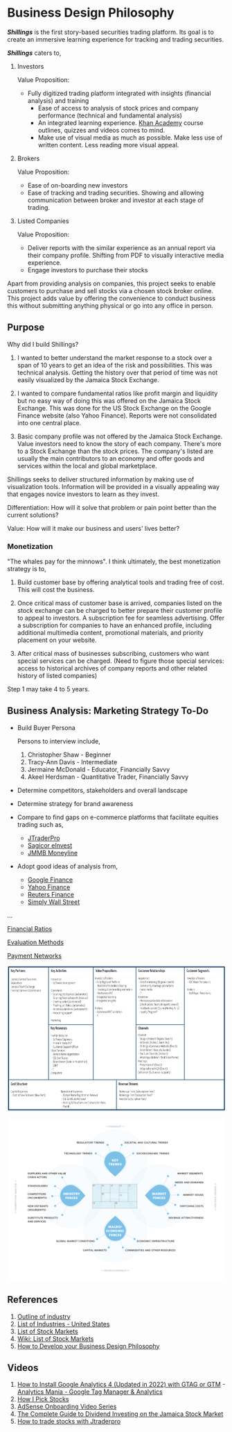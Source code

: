 # Business Design Philosophy

***Shillings*** is the first story-based securities trading platform. Its goal is to create an immersive learning experience for tracking and trading securities.

***Shillings*** caters to,

1. Investors

   Value Proposition:
    - Fully digitized trading platform integrated with insights (financial analysis) and training
       - Ease of access to analysis of stock prices and company performance (technical and fundamental analysis)
       - An integrated learning experience. [Khan Academy](https://www.khanacademy.org/) course outlines, quizzes and videos comes to mind.
       - Make use of visual media as much as possible. Make less use of written content. Less reading more visual appeal.

2. Brokers
   
   Value Proposition:
    - Ease of on-boarding new investors
    - Ease of tracking and trading securities. Showing and allowing communication between broker and investor at each stage of trading.
  
3. Listed Companies

   Value Proposition:
    - Deliver reports with the similar experience as an annual report via their company profile. Shifting from PDF to visually interactive media experience.
    - Engage investors to purchase their stocks

Apart from providing analysis on companies, this project seeks to enable customers to purchase and sell stocks via a chosen stock broker online. This project adds value by offering the convenience to conduct business this without submitting anything physical or go into any office in person.

## Purpose

Why did I build Shillings?

1. I wanted to better understand the market response to a stock over a span of 10 years to get an idea of the risk and possibilities. This was technical analysis. Getting the history over that period of time was not easily visualized by the Jamaica Stock Exchange.

2. I wanted to compare fundamental ratios like profit margin and liquidity but no easy way of doing this was offered on the Jamaica Stock Exchange. This was done for the US Stock Exchange on the Google Finance website (also Yahoo Finance). Reports were not consolidated into one central place.

3. Basic company profile was not offered by the Jamaica Stock Exchange. Value investors need to know the story of each company. There's more to a Stock Exchange than the stock prices. The company's listed are usually the main contributors to an economy and offer goods and services within the local and global marketplace.

Shillings seeks to deliver structured information by making use of visualization tools. Information will be provided in a visually appealing way that engages novice investors to learn as they invest.


Differentiation: How will it solve that problem or pain point better than the current solutions?

Value: How will it make our business and users' lives better?

### Monetization

"The whales pay for the minnows". I think ultimately, the best monetization strategy is to,

1. Build customer base by offering analytical tools and trading free of cost. This will cost the business.

2. Once critical mass of customer base is arrived, companies listed on the stock exchange can be charged to better prepare their customer profile to appeal to investors. A subscription fee for seamless advertising. Offer a subscription for companies to have an enhanced profile, including additional multimedia content, promotional materials, and priority placement on your website.

3. After critical mass of businesses subscribing, customers who want special services can be charged. (Need to figure those special services: access to historical archives of company reports and other related history of listed companies)

Step 1 may take 4 to 5 years.


## Business Analysis: Marketing Strategy To-Do

- Build Buyer Persona
  
  Persons to interview include,
  1. Christopher Shaw - Beginner
  2. Tracy-Ann Davis - Intermediate
  3. Jermaine McDonald - Educator, Financially Savvy
  4. Akeel Herdsman - Quantitative Trader, Financially Savvy

- Determine competitors, stakeholders and overall landscape

- Determine strategy for brand awareness

- Compare to find gaps on e-commerce platforms that facilitate equities trading such as,
  - [JTraderPro](https://jtraderpro.jamstockex.com/)
  - [Sagicor eInvest](https://einvest.sagicorjamaica.com/login)
  - [JMMB Moneyline](https://moneyline.jmmb.com/)

- Adopt good ideas of analysis from,
  - [Google Finance](https://www.google.com/finance/?hl=en)
  - [Yahoo Finance](https://finance.yahoo.com/)
  - [Reuters Finance](https://www.reuters.com/markets/stocks/)
  - [Simply Wall Street](https://simplywall.st/)

...

[Financial Ratios](./ANALYSIS/MULTIPLIERS.md)

[Evaluation Methods](./ANALYSIS/VALUATION.md)

[Payment Networks](./NETWORKS.md)

![Shillings Business Canvas](/.attachments/shillings.business.canvas-2.png)


<img src="/.attachments/strategy.canvas.png" usemap="#image-map">

<map name="image-map">
    <area target="_blank" alt="Business Canvas" title="Business Canvas" href="#" coords="439,337,670,463" shape="rect">
    <area target="_blank" alt="Industry Forces" title="Industry Forces" href="./MARKETING/INDUSTRY/" coords="319,398,110" shape="circle">
    <area target="_blank" alt="Economic Forces" title="Economic Forces" href="./MARKETING/ECONOMY/" coords="558,587,108" shape="circle">
    <area target="_blank" alt="Market Forces" title="Market Forces" href="./MARKETING/MARKET/" coords="792,392,110" shape="circle">
    <area target="_blank" alt="Key Trends" title="Key Trends" href="./MARKETING/TRENDS/" coords="554,217,110" shape="circle">
</map>

## References

1. [Outline of industry](https://en.wikipedia.org/wiki/Outline_of_industry)
1. [List of Industries - United States](https://www.ibisworld.com/united-states/list-of-industries/)
1. [List of Stock Markets](https://www.tradinghours.com/markets)
1. [Wiki: List of Stock Markets](https://en.wikipedia.org/wiki/List_of_stock_exchanges)
1. [How to Develop your Business Design Philosophy](https://drawbackwards.com/blog/how-to-develop-your-design-philosophy)

## Videos

1. [How to Install Google Analytics 4 (Updated in 2022) with GTAG or GTM](https://youtu.be/6upqv3kaIIk) - [Analytics Mania - Google Tag Manager & Analytics](https://www.youtube.com/@AnalyticsMania)
1. [How I Pick Stocks](https://youtu.be/IPwDxoomxuA)
1. [AdSense Onboarding Video Series](https://www.youtube.com/playlist?list=PLbAFD4oU9YcqHD_h-b8e8wCYo2XUqbIHM)
1. [The Complete Guide to Dividend Investing on the Jamaica Stock Market](https://youtu.be/guhqztem9fA)
1. [How to trade stocks with Jtraderpro](https://youtu.be/OwlkE77s1AI)

[^1]: [Importance of Domain Authority as the Key Site Metric for Growth](https://www.responsify.com/importance-of-domain-authority/) by Ginny Dwyer